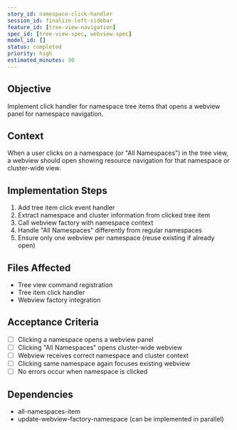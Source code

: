 ```yaml
---
story_id: namespace-click-handler
session_id: finalize-left-sidebar
feature_id: [tree-view-navigation]
spec_id: [tree-view-spec, webview-spec]
model_id: []
status: completed
priority: high
estimated_minutes: 30
---
```


## Objective
Implement click handler for namespace tree items that opens a webview panel for namespace navigation.

## Context
When a user clicks on a namespace (or "All Namespaces") in the tree view, a webview should open showing resource navigation for that namespace or cluster-wide view.

## Implementation Steps
1. Add tree item click event handler
2. Extract namespace and cluster information from clicked tree item
3. Call webview factory with namespace context
4. Handle "All Namespaces" differently from regular namespaces
5. Ensure only one webview per namespace (reuse existing if already open)

## Files Affected
- Tree view command registration
- Tree item click handler
- Webview factory integration

## Acceptance Criteria
- [ ] Clicking a namespace opens a webview panel
- [ ] Clicking "All Namespaces" opens cluster-wide webview
- [ ] Webview receives correct namespace and cluster context
- [ ] Clicking same namespace again focuses existing webview
- [ ] No errors occur when namespace is clicked

## Dependencies
- all-namespaces-item
- update-webview-factory-namespace (can be implemented in parallel)

